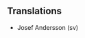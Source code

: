 
<!--
2016-05-01 meld 3.16.0
======================
-->

Translations
------------

* Josef Andersson (sv)
